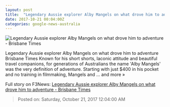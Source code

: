 ```yaml
---
layout: post
title:  "Legendary Aussie explorer Alby Mangels on what drove him to adventure - Brisbane Times"
date: 2017-10-21 00:04:00Z
categories: google-news-australia
---
```


![Legendary Aussie explorer Alby Mangels on what drove him to adventure - Brisbane Times](https://static.ffx.io/images/$zoom_1,$multiply_0.802407221664995,$ratio_1.777778,$width_997,$x_0,$y_28/t_crop_custom/t_quality_best,f_auto/247e7cb4b5069c70b96b36f343cc23b4e23679af)

Legendary Aussie explorer Alby Mangels on what drove him to adventure Brisbane Times Known for his short shorts, laconic attitude and beautiful travel companions, for generations of Australians the name 'Alby Mangels' was the very definition of adventure. Starting with just $400 in his pocket and no training in filmmaking, Mangels and ... and more »


Full story on F3News: [Legendary Aussie explorer Alby Mangels on what drove him to adventure - Brisbane Times](http://www.f3nws.com/n/kmScrF)

> Posted on: Saturday, October 21, 2017 12:04:00 AM
